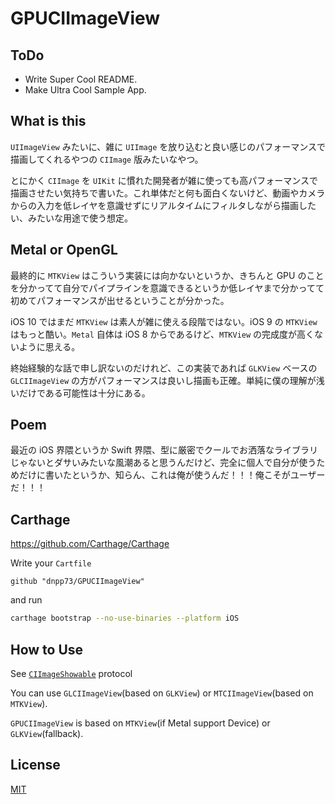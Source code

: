GPUCIImageView
===========


## ToDo

- Write Super Cool README.
- Make Ultra Cool Sample App.


## What is this

`UIImageView` みたいに、雑に `UIImage` を放り込むと良い感じのパフォーマンスで描画してくれるやつの `CIImage` 版みたいなやつ。

とにかく `CIImage` を `UIKit` に慣れた開発者が雑に使っても高パフォーマンスで描画させたい気持ちで書いた。これ単体だと何も面白くないけど、動画やカメラからの入力を低レイヤを意識せずにリアルタイムにフィルタしながら描画したい、みたいな用途で使う想定。


## Metal or OpenGL

最終的に `MTKView` はこういう実装には向かないというか、きちんと GPU のことを分かってて自分でパイプラインを意識できるというか低レイヤまで分かってて初めてパフォーマンスが出せるということが分かった。

iOS 10 ではまだ `MTKView` は素人が雑に使える段階ではない。iOS 9 の `MTKView` はもっと酷い。`Metal` 自体は iOS 8 からであるけど、`MTKView` の完成度が高くないように思える。

終始経験的な話で申し訳ないのだけれど、この実装であれば `GLKView` ベースの `GLCIImageView` の方がパフォーマンスは良いし描画も正確。単純に僕の理解が浅いだけである可能性は十分にある。


## Poem

最近の iOS 界隈というか Swift 界隈、型に厳密でクールでお洒落なライブラリじゃないとダサいみたいな風潮あると思うんだけど、完全に個人で自分が使うためだけに書いたというか、知らん、これは俺が使うんだ！！！俺こそがユーザーだ！！！


## Carthage

https://github.com/Carthage/Carthage

Write your `Cartfile`

```
github "dnpp73/GPUCIImageView"
```

and run

```sh
carthage bootstrap --no-use-binaries --platform iOS
```


## How to Use

See [`CIImageShowable`](/GPUCIImageView/CIImageShowable.swift) protocol

You can use `GLCIImageView`(based on `GLKView`) or `MTCIImageView`(based on `MTKView`).

`GPUCIImageView` is based on `MTKView`(if Metal support Device) or `GLKView`(fallback). 


## License

[MIT](/LICENSE)
